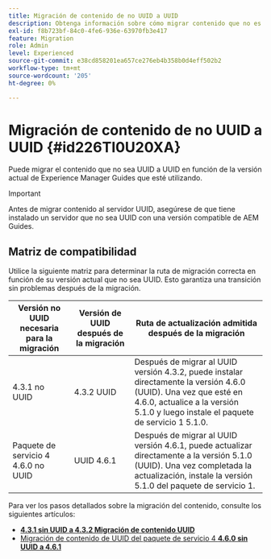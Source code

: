 ```yaml
---
title: Migración de contenido de no UUID a UUID
description: Obtenga información sobre cómo migrar contenido que no es UUID a UUID
exl-id: f8b723bf-84c0-4fe6-936e-63970fb3e417
feature: Migration
role: Admin
level: Experienced
source-git-commit: e38cd858201ea657ce276eb4b358b0d4eff502b2
workflow-type: tm+mt
source-wordcount: '205'
ht-degree: 0%

---
```


# Migración de contenido de no UUID a UUID {#id226TI0U20XA}


Puede migrar el contenido que no sea UUID a UUID en función de la versión actual de Experience Manager Guides que esté utilizando.

>[!IMPORTANT]
>
> Antes de migrar contenido al servidor UUID, asegúrese de que tiene instalado un servidor que no sea UUID con una versión compatible de AEM Guides.

## Matriz de compatibilidad

Utilice la siguiente matriz para determinar la ruta de migración correcta en función de su versión actual que no sea UUID. Esto garantiza una transición sin problemas después de la migración.

| Versión no UUID necesaria para la migración | Versión de UUID después de la migración | Ruta de actualización admitida después de la migración |
|---|---|---|
| 4.3.1 no UUID | 4.3.2 UUID | Después de migrar al UUID versión 4.3.2, puede instalar directamente la versión 4.6.0 (UUID). Una vez que esté en 4.6.0, actualice a la versión 5.1.0 y luego instale el paquete de servicio 1 5.1.0. |
| Paquete de servicio 4 4.6.0 no UUID | UUID 4.6.1 | Después de migrar al UUID versión 4.6.1, puede actualizar directamente a la versión 5.1.0 (UUID). Una vez completada la actualización, instale la versión 5.1.0 del paquete de servicio 1. |

Para ver los pasos detallados sobre la migración del contenido, consulte los siguientes artículos:

- [**4.3.1 sin UUID a 4.3.2 Migración de contenido UUID**](./migrate-non-uuid-4-3.md)
- [Migración de contenido de UUID del paquete de servicio 4 **4.6.0 sin UUID a 4.6.1**](./migrate-non-uuid-uuid-4-6.md)



